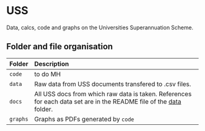 # USS
Data, calcs, code and graphs on the Universities Superannuation Scheme.

## Folder and file organisation

| Folder | Description  |
|:--|:--|
| `code`| to do MH|   
| `data`| Raw data from USS documents transfered to .csv files. 
| `docs`| All USS docs from which raw data is taken. References for each data set are in the README file of the [data](https://github.com/SussexUCU/USS/tree/main/data 'data') folder. |
| `graphs`| Graphs as PDFs generated by `code` |






